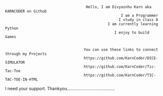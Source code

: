                                          Hello, I am Divyasnhu Karn aka KARNCODER on Github
                                                         I am a Programmer
                                                        I study in class 8
                                                   I am currently learning Python
                                                      I enjoy to build Games


                                        You can use these links to connect through my Projects
                                        https://github.com/KarnCoder/DICE-SIMULATOR
                                        https://github.com/KarnCoder/Tic-Tac-Toe
                                        https://github.com/KarnCoder/TIC-TAC-TOE-IN-HTML
                                        
                                        
                                        
                                        
                                        
                                        
                                        
                                        
                                        
                                        
                                        
                                        
                                        
                                        
                                        
                                        
                                        
                                        
I need your support. Thankyou.......................................
